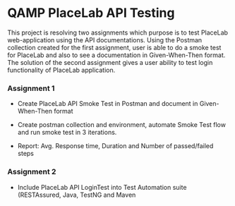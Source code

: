 # QAMP PlaceLab API Testing

This project is resolving two assignments which purpose is to test PlaceLab web-application using the API documentations.
Using the Postman collection created for the first assignment, user is able to do a smoke test for PlaceLab and also to see a documentation in Given-When-Then
format.
The solution of the second assignment gives a user ability to test login functionality of PlaceLab application.

### Assignment 1
- Create PlaceLab API Smoke Test in Postman and document in Given-When-Then
  format

- Create postman collection and environment, automate Smoke Test flow and run
  smoke test in 3 iterations.

- Report: Avg. Response time, Duration and Number of passed/failed steps

### Assignment 2
- Include PlaceLab API LoginTest into Test Automation suite (RESTAssured, Java, TestNG and
  Maven